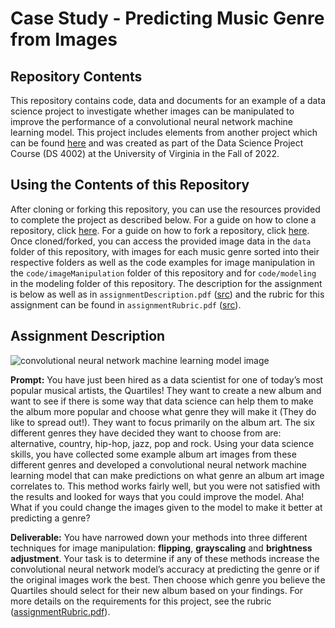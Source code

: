 # Case Study - Predicting Music Genre from Images

## Repository Contents

This repository contains code, data and documents for an example of a data science project to investigate whether images can be manipulated to improve the performance of a convolutional neural network machine learning model. This project includes elements from another project which can be found [here](https://github.com/akippenhan749/AlbumArtCoverColors) and was created as part of the Data Science Project Course (DS 4002) at the University of Virginia in the Fall of 2022.

## Using the Contents of this Repository

After cloning or forking this repository, you can use the resources provided to complete the project as described below. For a guide on how to clone a repository, click [here](https://docs.github.com/en/repositories/creating-and-managing-repositories/cloning-a-repository). For a guide on how to fork a repository, click [here](https://docs.github.com/en/get-started/quickstart/fork-a-repo). Once cloned/forked, you can access the provided image data in the `data` folder of this repository, with images for each music genre sorted into their respective folders as well as the code examples for image manipulation in the `code/imageManipulation` folder of this repository and for `code/modeling` in the modeling folder of this repository. The description for the assignment is below as well as in `assignmentDescription.pdf` ([src](/assignmentDescription.pdf)) and the rubric for this assignment can be found in `assignmentRubric.pdf` ([src](/assignmentRubric.pdf)).

## Assignment Description

![convolutional neural network machine learning model image](https://i.ytimg.com/vi/f0t-OCG79-U/maxresdefault.jpg)

**Prompt:** You have just been hired as a data scientist for one of today’s most popular musical artists, the Quartiles! They want to create a new album and want to see if there is some way that data science can help them to make the album more popular and choose what genre they will make it (They do like to spread out!). They want to focus primarily on the album art. The six different genres they have decided they want to choose from are: alternative, country, hip-hop, jazz, pop and rock. Using your data science skills, you have collected some example album art images from these different genres and developed a convolutional neural network machine learning model that can make predictions on what genre an album art image correlates to. This method works fairly well, but you were not satisfied with the results and looked for ways that you could improve the model. Aha! What if you could change the images given to the model to make it better at predicting a genre?

**Deliverable:** You have narrowed down your methods into three different techniques for image manipulation: **flipping**, **grayscaling** and **brightness adjustment**. Your task is to determine if any of these methods increase the convolutional neural network model’s accuracy at predicting the genre or if the original images work the best. Then choose which genre you believe the Quartiles should select for their new album based on your findings. For more details on the requirements for this project, see the rubric ([assignmentRubric.pdf](/assignmentRubric.pdf)).